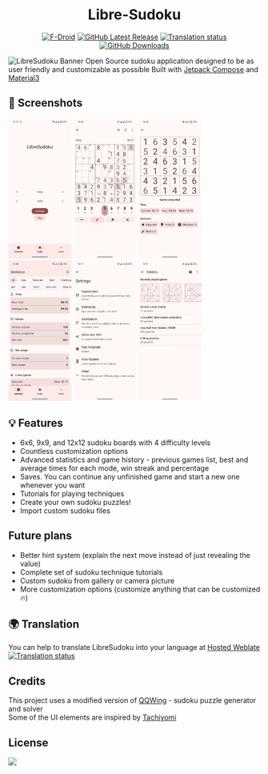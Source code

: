 
<div align="center">

# Libre-Sudoku
[![F-Droid](https://img.shields.io/f-droid/v/com.kaajjo.libresudoku?color=green&label=F-Droid&logo=f-droid)](https://f-droid.org/en/packages/com.kaajjo.libresudoku)
[![GitHub Latest Release](https://img.shields.io/github/v/release/kaajjo/libre-sudoku?label=Release&logo=GitHub)](https://github.com/kaajjo/Libre-Sudoku/releases/latest)
[![Translation status](https://hosted.weblate.org/widgets/libresudoku/-/svg-badge.svg)](https://hosted.weblate.org/engage/libresudoku/)
[![GitHub Downloads](https://img.shields.io/github/downloads/kaajjo/libre-sudoku/total?color=0273b3&label=Downloads&logo=github)](https://github.com/kaajjo/Libre-Sudoku/releases)

</div>

![LibreSudoku Banner](https://github.com/kaajjo/Libre-Sudoku/assets/87094439/20b710de-4074-4e2e-8b94-04b55507874f")
Open Source sudoku application designed to be as user friendly and customizable as possible
Built with [Jetpack Compose](https://developer.android.com/jetpack/compose) and [Material3](https://m3.material.io/)

## 📱 Screenshots 
<div>
  <img src="fastlane/metadata/android/en-US/images/phoneScreenshots/1.jpg" width="25%" />
  <img src="fastlane/metadata/android/en-US/images/phoneScreenshots/2.jpg" width="25%" />
  <img src="fastlane/metadata/android/en-US/images/phoneScreenshots/3.jpg" width="25%" />
  <img src="fastlane/metadata/android/en-US/images/phoneScreenshots/4.jpg" width="25%" />
  <img src="fastlane/metadata/android/en-US/images/phoneScreenshots/5.jpg" width="25%" />
  <img src="fastlane/metadata/android/en-US/images/phoneScreenshots/6.jpg" width="25%" />
</div>

## 💡 Features
- 6x6, 9x9, and 12x12 sudoku boards with 4 difficulty levels
- Countless customization options
- Advanced statistics and game history - previous games list, best and average times for each mode, win streak and percentage
- Saves. You can continue any unfinished game and start a new one whenever you want
- Tutorials for playing techniques
- Create your own sudoku puzzles!
- Import custom sudoku files

## Future plans
- Better hint system (explain the next move instead of just revealing the value)
- Complete set of sudoku technique tutorials
- Custom sudoku from gallery or camera picture
- More customization options (customize anything that can be customized🔥)

## 🌍 Translation
You can help to translate LibreSudoku into your language at [Hosted Weblate](https://hosted.weblate.org/engage/libresudoku/)\
[![Translation status](https://hosted.weblate.org/widgets/libresudoku/-/multi-auto.svg)](https://hosted.weblate.org/engage/libresudoku/)

## Credits
This project uses a modified version of [QQWing](https://github.com/stephenostermiller/qqwing) - sudoku puzzle generator and solver\
Some of the UI elements are inspired by [Tachiyomi](https://github.com/tachiyomiorg/tachiyomi)
## License
[![](https://img.shields.io/github/license/kaajjo/libre-sudoku)](https://github.com/kaajjo/libre-sudoku/blob/main/LICENSE)
